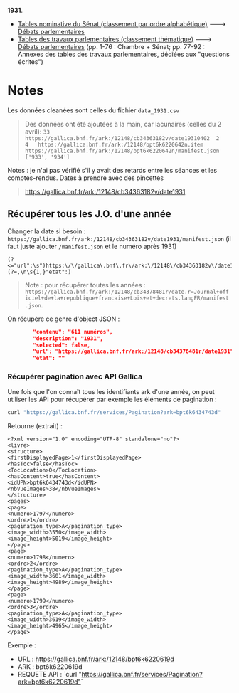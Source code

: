 **1931**.

- [Tables nominative du Sénat (classement par ordre alphabétique)](https://gallica.bnf.fr/ark:/12148/bpt6k65430703/f161.item) ---> [Débats parlementaires](https://gallica.bnf.fr/ark:/12148/cb34363182v/date1931)
- [Tables des travaux parlementaires (classement thématique)](https://gallica.bnf.fr/ark:/12148/bpt6k65430703/f207.item) ---> [Débats parlementaires](https://gallica.bnf.fr/ark:/12148/cb34363182v/date1931) (pp. 1-76 : Chambre + Sénat; pp. 77-92 : Annexes des tables des travaux parlementaires, dédiées aux "questions écrites")

# Notes

Les données cleanées sont celles du fichier `data_1931.csv`

> Des données ont été ajoutées à la main, car lacunaires (celles du 2 avril): 
`33	https://gallica.bnf.fr/ark:/12148/cb34363182v/date19310402	2	4	https://gallica.bnf.fr/ark:/12148/bpt6k6220642n.item	https://gallica.bnf.fr/ark:/12148/bpt6k6220642n/manifest.json	['933', '934']`

Notes : je n'ai pas vérifié s'il y avait des retards entre les séances et les comptes-rendus. Dates à prendre avec des pincettes

> https://gallica.bnf.fr/ark:/12148/cb34363182v/date1931

## Récupérer tous les J.O. d'une année 

Changer la date si besoin : `https://gallica.bnf.fr/ark:/12148/cb34363182v/date1931/manifest.json` (il faut juste ajouter `/manifest.json` et le numéro après 1931)

```Regex
(?<="url":\s")https:\/\/gallica\.bnf\.fr\/ark:\/12148\/cb34363182v\/date1931.*"(?=,\n\s{1,}"etat":)
```

> Note : pour récupérer toutes les années : `https://gallica.bnf.fr/ark:/12148/cb34378481r/date.r=Journal+officiel+de+la+republique+francaise+Lois+et+decrets.langFR/manifest.json`. 

On récupère ce genre d'object JSON :

```json
        "contenu": "611 numéros",
        "description": "1931",
        "selected": false,
        "url": "https://gallica.bnf.fr/ark:/12148/cb34378481r/date1931",
        "etat": ""
```

### Récupérer pagination avec API Gallica


Une fois que l'on connaît tous les identifiants ark d'une année, on peut utiliser les API pour récupérer par exemple les éléments de pagination : 

```bash
curl "https://gallica.bnf.fr/services/Pagination?ark=bpt6k6434743d"
```

Retourne (extrait) : 

```
<?xml version="1.0" encoding="UTF-8" standalone="no"?>
<livre>
<structure>
<firstDisplayedPage>1</firstDisplayedPage>
<hasToc>false</hasToc>
<TocLocation>0</TocLocation>
<hasContent>true</hasContent>
<idUPN>bpt6k6434743d</idUPN>
<nbVueImages>38</nbVueImages>
</structure>
<pages>
<page>
<numero>1797</numero>
<ordre>1</ordre>
<pagination_type>A</pagination_type>
<image_width>3550</image_width>
<image_height>5019</image_height>
</page>
<page>
<numero>1798</numero>
<ordre>2</ordre>
<pagination_type>A</pagination_type>
<image_width>3601</image_width>
<image_height>4989</image_height>
</page>
<page>
<numero>1799</numero>
<ordre>3</ordre>
<pagination_type>A</pagination_type>
<image_width>3619</image_width>
<image_height>4965</image_height>
</page>
```

Exemple : 

- URL : https://gallica.bnf.fr/ark:/12148/bpt6k6220619d
- ARK : bpt6k6220619d
- REQUETE API : `curl "https://gallica.bnf.fr/services/Pagination?ark=bpt6k6220619d"̀